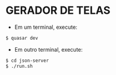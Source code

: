 # GERADOR DE TELAS

* Em um terminal, execute:
```bash
$ quasar dev
```

* Em outro terminal, execute:
```bash
$ cd json-server
$ ./run.sh
```
